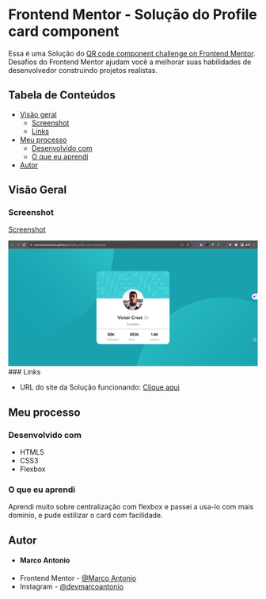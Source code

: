 # Frontend Mentor - Solução do Profile card component

Essa é uma Solução do [QR code component challenge on Frontend Mentor](https://www.frontendmentor.io/challenges/qr-code-component-iux_sIO_H). 
Desafios do Frontend Mentor ajudam você a melhorar suas habilidades de desenvolvedor construindo projetos realistas.

## Tabela de Conteúdos

- [Visão geral](#Overview)
  - [Screenshot](#screenshot)
  - [Links](#links)
- [Meu processo](#my-process)
  - [Desenvolvido com](#built-with)
  - [O que eu aprendi](#what-i-learned)
- [Autor](#author)

## Visão Geral

### Screenshot

[Screenshot](https://github.com/MarcoAntonioMatos/desafio_profile-card-component/blob/main/images/project-img.png)
<div>
  <img src="https://github.com/MarcoAntonioMatos/desafio_profile-card-component/blob/main/images/project-img.png" alt="imagem do site funcionando">
</div>
### Links

- URL do site da Solução funcionando: [Clique aqui](https://marcoantoniomatos.github.io/desafio_profile-card-component/)
## Meu processo

### Desenvolvido com

- HTML5 
- CSS3 
- Flexbox


### O que eu aprendi

Aprendi muito sobre centralização com flexbox e passei a usa-lo com mais dominío, e pude estilizar o card com facilidade.

## Autor
- #### Marco Antonio
- Frontend Mentor - [@Marco Antonio](https://www.frontendmentor.io/profile/MarcoAntonioMatos)
- Instagram - [@devmarcoantonio](https://www.instagram.com/marco148antonio/)

